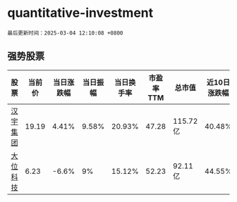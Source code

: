 # quantitative-investment

`最后更新时间：2025-03-04 12:10:08 +0800`

## 强势股票

|股票|当前价|当日涨跌幅|当日振幅|当日换手率|市盈率TTM|总市值|近10日涨跌幅|
|----|----|----|----|----|----|----|----|
|[汉宇集团](https://xueqiu.com/S/SZ300403)|19.19|4.41%|9.58%|20.93%|47.28|115.72亿|40.48%|
|[大位科技](https://xueqiu.com/S/SH600589)|6.23|-6.6%|9%|15.12%|52.23|92.11亿|44.55%|
